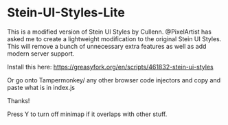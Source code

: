 # Stein-UI-Styles-Lite
This is a modified version of Stein UI Styles by Cullenn. @PixelArtist has asked me to create a lightweight modification to the original Stein UI Styles. This will remove a bunch of unnecessary extra features as well as add modern server support.

Install this here:
https://greasyfork.org/en/scripts/461832-stein-ui-styles

Or go onto Tampermonkey/ any other browser code injectors and copy and paste what is in index.js

Thanks!


Press Y to turn off minimap if it overlaps with other stuff.
